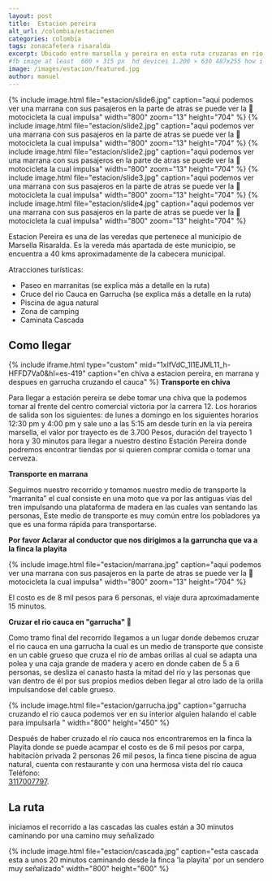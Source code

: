 ```yaml
---
layout: post
title:  Estacion pereira
alt_url: /colombia/estacionen
categories: colombia 
tags: zonacafetera risaralda
excerpt: Ubicado entre marsella y pereira en esta ruta cruzaras en rio cauca en "garrucha" y recorreras unas antiguas vias de tren montando una "marranita", ademas podras descubrir una linda cascada despues de una caminata corta
#fb image at least  600 × 315 px  hd devices 1.200 × 630 487x255 how i see it
image: /images/estacion/featured.jpg
author: manuel
---
```

<amp-carousel 
    width="800"
    height="600"
    layout="responsive"
    type="slides"
    autoplay
    delay="2000">
    {% include image.html 
        file="estacion/slide6.jpg" 
        caption="aqui podemos ver una marrana con sus pasajeros en la parte de atras se puede ver la 🛵 motocicleta la cual impulsa"
        width="800"
        zoom="13"
        height="704"
    %} 
     {% include image.html 
        file="estacion/slide2.jpg" 
        caption="aqui podemos ver una marrana con sus pasajeros en la parte de atras se puede ver la 🛵 motocicleta la cual impulsa"
        width="800"
        zoom="13"
        height="704"
    %} 
     {% include image.html 
        file="estacion/slide2.jpg" 
        caption="aqui podemos ver una marrana con sus pasajeros en la parte de atras se puede ver la 🛵 motocicleta la cual impulsa"
        width="800"
        zoom="13"
        height="704"
    %} 
     {% include image.html 
        file="estacion/slide3.jpg" 
        caption="aqui podemos ver una marrana con sus pasajeros en la parte de atras se puede ver la 🛵 motocicleta la cual impulsa"
        width="800"
        zoom="13"
        height="704"
    %} 
     {% include image.html 
        file="estacion/slide4.jpg" 
        caption="aqui podemos ver una marrana con sus pasajeros en la parte de atras se puede ver la 🛵 motocicleta la cual impulsa"
        width="800"
        zoom="13"
        height="704"
    %} 
</amp-carousel>

Estacion Pereira es una de las veredas que pertenece al municipio de Marsella Risaralda. Es la vereda más apartada de este municipio, se encuentra a 40 kms aproximadamente de la cabecera municipal.
 
Atracciones turísticas:
- Paseo en marranitas (se explica más a detalle en la ruta)
- Cruce del rio Cauca en Garrucha (se explica más a detalle en la ruta)
- Piscina de agua natural
- Zona de camping
- Caminata Cascada

## Como llegar 

{% include iframe.html
    type="custom"
    mid="1xIfVdC_1I1EJML11_h-HFFD7Va0&hl=es-419"
    caption="en chiva a estacion pereira, en marrana y despues en garrucha cruzando el cauca"
%}
 __Transporte en chiva__

Para llegar a estación pereira se debe tomar una chiva que la podemos tomar al frente del centro comercial victoria por la carrera 12. Los horarios de salida son los siguientes: de lunes a domingo en los siguientes horarios 12:30 pm y 4:00 pm y sale uno a las 5:15 am desde turín en la vía pereira marsella, el valor por trayecto es de 3.700 Pesos, duración del trayecto 1 hora y 30 minutos para llegar a nuestro destino Estación Pereira donde podremos encontrar tiendas por si quieren comprar comida o tomar una cerveza.


__Transporte en marrana__

Seguimos nuestro recorrido y tomamos nuestro medio de transporte la “marranita” el cual consiste en una moto que va por las antiguas vías del tren impulsando una plataforma de madera en las cuales van sentando las personas, Este medio de transporte es muy común entre los pobladores ya que es una forma rápida para transportarse.

**Por favor Aclarar al conductor que nos dirigimos a la garruncha que va a la finca la playita**

{% include image.html 
   file="estacion/marrana.jpg" 
   caption="aqui podemos ver una marrana con sus pasajeros en la parte de atras se puede ver la 🛵 motocicleta la cual impulsa"
   width="800"
   zoom="13"
   height="704"
%} 

El costo es de 8 mil pesos para 6 personas, el viaje dura aproximadamente 15 minutos.

__Cruzar el rio cauca en "garrucha" 🚡__

Como tramo final del recorrido llegamos a un lugar donde debemos cruzar el rio cauca en una garrucha la cual es un medio de transporte que consiste en un cable grueso que cruza el río de ambas orillas al cual se adapta una polea y una caja grande de madera y acero en donde caben de 5 a 6 personas, se desliza el canasto hasta la mitad del río y las personas que van dentro de él por sus propios medios deben llegar al otro lado de la orilla impulsandose del cable grueso.


{% include image.html 
   file="estacion/garrucha.jpg" 
   caption="garrucha cruzando el rio cauca podemos ver en su interior alguien halando el cable para impulsarla "
   width="800"
   height="450"
%} 

Después de haber cruzado el río cauca nos encontraremos en la finca la Playita donde se puede acampar el costo es de 6 mil pesos por carpa, habitaciòn privada 2 personas 26 mil pesos, la finca tiene piscina de agua natural, cuenta con restaurante y con una hermosa vista del río cauca Teléfono:  
<a href="tel:+573117007797">3117007797</a>.

## La ruta

iniciamos el recorrido a las cascadas las cuales están a 30 minutos caminando por una camino muy señalizado 

{% include image.html 
   file="estacion/cascada.jpg" 
   caption="esta cascada esta a unos 20 minutos caminando desde la finca 'la playita' por un sendero muy señalizado"
   width="800"
   height="600"
%} 





